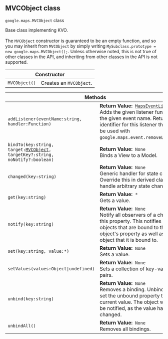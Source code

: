 <h2 id="MVCObject">
MVCObject
class
</h2><p>
<code><span itemprop="path">google.maps</span>.<span itemprop="name">MVCObject</span></code>
class
</p><p>Base class implementing KVO. <br><br>The <code>MVCObject</code> constructor is guaranteed to be an empty function, and so you may inherit from <code>MVCObject</code> by simply writing <code>MySubclass.prototype = new google.maps.MVCObject();</code>. Unless otherwise noted, this is not true of other classes in the API, and inheriting from other classes in the API is not supported.</p><table class="constructors responsive" summary="class MVCObject - Constructor">
<thead>
<tr><th colspan="2">Constructor</th>
</tr></thead>
<tbody>
<tr>
<td><code>MVCObject()</code></td>
<td>Creates an <code>MVCObject</code>.</td>
</tr>
</tbody>
</table><table class="methods responsive" summary="class MVCObject - Methods">
<thead>
<tr><th colspan="2">Methods</th>
</tr></thead>
<tbody>
<tr>
<td><code>addListener(eventName:string, handler:Function)</code></td>
<td><div><strong>Return Value:</strong>&nbsp; <code><a href="https://github.com/amenadiel/google-maps-documentation/blob/master/docs/MapsEventListener.md">MapsEventListener</a></code></div>
<div class="desc">Adds the given listener function to the given event name. Returns an identifier for this listener that can be used with <code>google.maps.event.removeListener</code>.</div></td>
</tr>
<tr>
<td><code>bindTo(key:string, target:<a href="https://github.com/amenadiel/google-maps-documentation/blob/master/docs/MVCObject.md">MVCObject</a>, targetKey?:string, noNotify?:boolean)</code></td>
<td><div><strong>Return Value:</strong>&nbsp; <code>None</code></div>
<div class="desc">Binds a View to a Model.</div></td>
</tr>
<tr>
<td><code>changed(key:string)</code></td>
<td><div><strong>Return Value:</strong>&nbsp; <code>None</code></div>
<div class="desc">Generic handler for state changes. Override this in derived classes to handle arbitrary state changes.</div></td>
</tr>
<tr>
<td><code>get(key:string)</code></td>
<td><div><strong>Return Value:</strong>&nbsp; <code>*</code></div>
<div class="desc">Gets a value.</div></td>
</tr>
<tr>
<td><code>notify(key:string)</code></td>
<td><div><strong>Return Value:</strong>&nbsp; <code>None</code></div>
<div class="desc">Notify all observers of a change on this property. This notifies both objects that are bound to the object's property as well as the object that it is bound to.</div></td>
</tr>
<tr>
<td><code>set(key:string, value:*)</code></td>
<td><div><strong>Return Value:</strong>&nbsp; <code>None</code></div>
<div class="desc">Sets a value.</div></td>
</tr>
<tr>
<td><code>setValues(values:Object|undefined)</code></td>
<td><div><strong>Return Value:</strong>&nbsp; <code>None</code></div>
<div class="desc">Sets a collection of key-value pairs.</div></td>
</tr>
<tr>
<td><code>unbind(key:string)</code></td>
<td><div><strong>Return Value:</strong>&nbsp; <code>None</code></div>
<div class="desc">Removes a binding. Unbinding will set the unbound property to the current value. The object will not be notified, as the value has not changed.</div></td>
</tr>
<tr>
<td><code>unbindAll()</code></td>
<td><div><strong>Return Value:</strong>&nbsp; <code>None</code></div>
<div class="desc">Removes all bindings.</div></td>
</tr>
</tbody>
</table>